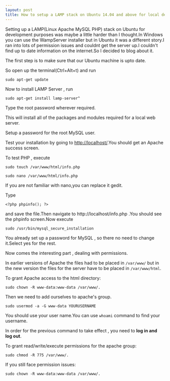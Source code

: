 ```yaml
---
layout: post
title: How to setup a LAMP stack on Ubuntu 14.04 and above for local development
---
```


Setting up a LAMP(Linux Apache MySQL PHP) stack on Ubuntu for development purposes was maybe a little harder than I thought.In Windows you can use the WampServer installer but in Ubuntu it was a different story.I ran into lots of permission issues and couldnt get the server up.I couldn't find up to date information on the internet.So I decided to blog about it.

The first step is to make sure that our Ubuntu machine is upto date.

So open up the terminal(Ctrl+Alt+t) and run

```
sudo apt-get update
```
Now to install LAMP Server , run

```
sudo apt-get install lamp-server^
```
Type the root password wherever required.

This will install all of the packages and modules required for a local web server.

Setup a password for the root MySQL user.

Test your installation by going to [http://localhost/](http://localhost/).You should get an Apache success screen.

To test PHP , execute

```
sudo touch /var/www/html/info.php

sudo nano /var/www/html/info.php
```
If you are not familiar with nano,you can replace it gedit.

Type

```
<?php phpinfo(); ?>
```

and save the file.Then navigate to http://localhost/info.php .You should see the phpinfo screen.Now execute

```
sudo /usr/bin/mysql_secure_installation
```
You already set up a password for MySQL , so there no need to change it.Select yes for the rest.

Now comes the interesting part , dealing with permissions.

In earlier versions of Apache the files had to be placed in `/var/www/` but in the new version the files for the server have to be placed in `/var/www/html`.

To grant Apache access to the html directory:

```
sudo chown -R www-data:www-data /var/www/.
```
Then we need to add ourselves to apache's group.

```
sudo usermod -a -G www-data YOURUSERNAME

```
You should use your user name.You can use `whoami` command to find your username.

In order for the previous command to take effect , you need to **log in and log out**.

To grant read/write/execute permissions for the apache group:

```
sudo chmod -R 775 /var/www/.
```
If you still face permission issues:

```
sudo chown -R www-data:www-data /var/www/.
```


